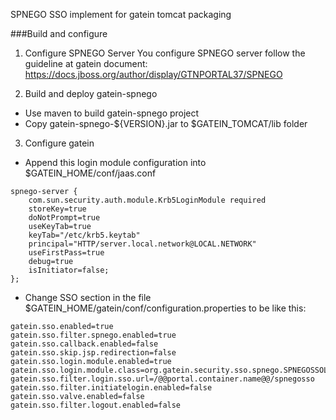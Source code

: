 SPNEGO SSO implement for gatein tomcat packaging

###Build and configure

1. Configure SPNEGO Server
  You configure SPNEGO server follow the guideline at gatein document: https://docs.jboss.org/author/display/GTNPORTAL37/SPNEGO

2. Build and deploy gatein-spnego
  - Use maven to build gatein-spnego project
  - Copy gatein-spnego-${VERSION}.jar to $GATEIN_TOMCAT/lib folder

3. Configure gatein
  - Append this login module configuration into $GATEIN_HOME/conf/jaas.conf
```
spnego-server {
	com.sun.security.auth.module.Krb5LoginModule required
	storeKey=true
	doNotPrompt=true
	useKeyTab=true
	keyTab="/etc/krb5.keytab"
	principal="HTTP/server.local.network@LOCAL.NETWORK"
	useFirstPass=true
	debug=true
	isInitiator=false;
};
```

  - Change SSO section in the file $GATEIN_HOME/gatein/conf/configuration.properties to be like this:
```
gatein.sso.enabled=true
gatein.sso.filter.spnego.enabled=true
gatein.sso.callback.enabled=false
gatein.sso.skip.jsp.redirection=false
gatein.sso.login.module.enabled=true
gatein.sso.login.module.class=org.gatein.security.sso.spnego.SPNEGOSSOLoginModule
gatein.sso.filter.login.sso.url=/@@portal.container.name@@/spnegosso
gatein.sso.filter.initiatelogin.enabled=false
gatein.sso.valve.enabled=false
gatein.sso.filter.logout.enabled=false
```

